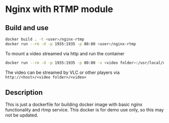 # Nginx with RTMP module

## Build and use

```bash
docker build . -t <user>/nginx-rtmp
docker run --rm -d -p 1935:1935 -p 80:80 <user>/nginx-rtmp
```
To mount a video streamed via http and run the container
```bash
docker run --rm -d -p 1935:1935 -p 80:80 -v <video folder>:/usr/local/nginx/html <user>/nginx-rtmp
```
The video can be streamed by VLC or other players via `http://<host>/<video folder>/<video>`

## Description

This is just a dockerfile for building docker image with basic nginx functionality and rtmp service.
This docker is for demo use only, so this may not be updated.
